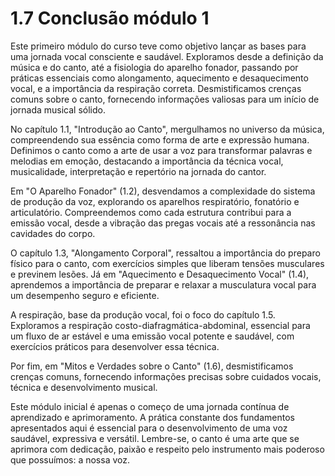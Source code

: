 # 1.7 Conclusão módulo 1

Este primeiro módulo do curso teve como objetivo lançar as bases para uma jornada vocal consciente e saudável. Exploramos desde a definição da música e do canto, até a fisiologia do aparelho fonador, passando por práticas essenciais como alongamento, aquecimento e desaquecimento vocal, e a importância da respiração correta. Desmistificamos crenças comuns sobre o canto, fornecendo informações valiosas para um início de jornada musical sólido.

No capítulo 1.1, "Introdução ao Canto", mergulhamos no universo da música, compreendendo sua essência como forma de arte e expressão humana. Definimos o canto como a arte de usar a voz para transformar palavras e melodias em emoção, destacando a importância da técnica vocal, musicalidade, interpretação e repertório na jornada do cantor.

Em "O Aparelho Fonador" (1.2), desvendamos a complexidade do sistema de produção da voz, explorando os aparelhos respiratório, fonatório e articulatório. Compreendemos como cada estrutura contribui para a emissão vocal, desde a vibração das pregas vocais até a ressonância nas cavidades do corpo.

O capítulo 1.3, "Alongamento Corporal", ressaltou a importância do preparo físico para o canto, com exercícios simples que liberam tensões musculares e previnem lesões. Já em "Aquecimento e Desaquecimento Vocal" (1.4), aprendemos a importância de preparar e relaxar a musculatura vocal para um desempenho seguro e eficiente.

A respiração, base da produção vocal, foi o foco do capítulo 1.5. Exploramos a respiração costo-diafragmática-abdominal, essencial para um fluxo de ar estável e uma emissão vocal potente e saudável, com exercícios práticos para desenvolver essa técnica.

Por fim, em "Mitos e Verdades sobre o Canto" (1.6), desmistificamos crenças comuns, fornecendo informações precisas sobre cuidados vocais, técnica e desenvolvimento musical.

Este módulo inicial é apenas o começo de uma jornada contínua de aprendizado e aprimoramento. A prática constante dos fundamentos apresentados aqui é essencial para o desenvolvimento de uma voz saudável, expressiva e versátil. Lembre-se, o canto é uma arte que se aprimora com dedicação, paixão e respeito pelo instrumento mais poderoso que possuímos: a nossa voz.
